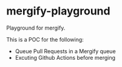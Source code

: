 # mergify-playground

Playground for mergify.

This is a POC for the following:
- Queue Pull Requests in a Mergify queue
- Excuting Github Actions before merging
